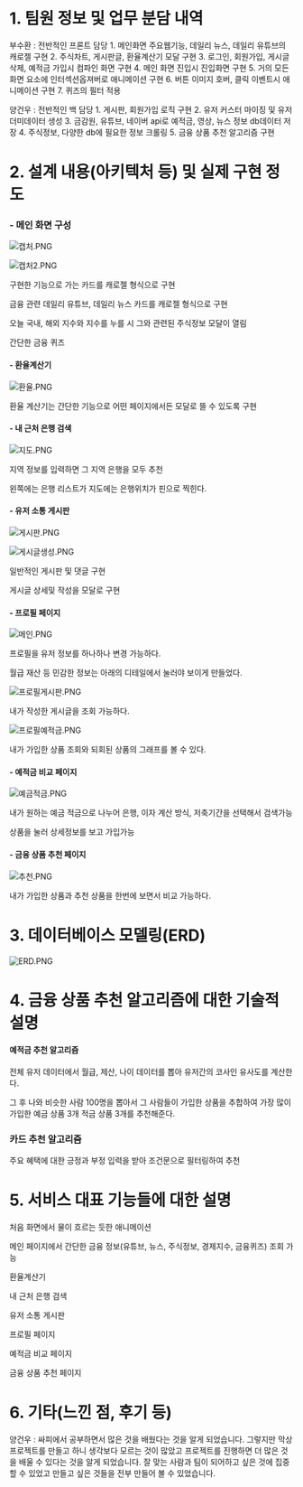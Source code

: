 # 1. 팀원 정보 및 업무 분담 내역

  부수환 : 전반적인 프론트 담당
        1. 메인화면 주요웹기능, 데일리 뉴스, 데일리 유튜브의 캐로젤 구현
        2. 주식차트, 게시판글, 환율계산기 모달 구현
        3. 로그인, 회원가입, 게시글 삭제, 예적금 가입시 컴파인 화면 구현
        4. 메인 화면 진입시 진입화면 구현
        5. 거의 모든 화면 요소에 인터섹션옵져버로 애니메이션 구현 
        6. 버튼 이미지 호버, 클릭 이벤트시 애니메이션 구현
        7. 퀴즈의 필터 적용

  양건우 : 전반적인 백 담당
        1. 게시판, 회원가입 로직 구현
        2. 유저 커스터 마이징 및 유저 더미데이터 생성
        3. 금감원, 유튜브, 네이버 api로 예적금, 영상, 뉴스 정보 db데이터 저장
        4. 주식정보, 다양한 db에 필요한 정보 크롤링
        5. 금융 상품 추천 알고리즘 구현 

# 2. 설계 내용(아키텍처 등) 및 실제 구현 정도

### - 메인 화면 구성

![캡처.PNG](C:\Users\SSAFY\Desktop\새%20폴더%20(3)\캡처.PNG)

![캡처2.PNG](C:\Users\SSAFY\Desktop\새%20폴더%20(3)\캡처2.PNG)

구현한 기능으로 가는 카드를 캐로젤 형식으로 구현

금융 관련 데일리 유튜브, 데일리 뉴스 카드를 캐로젤 형식으로 구현

오늘 국내, 해외 지수와 지수를 누를 시 그와 관련된 주식정보 모달이 열림

간단한 금융 퀴즈

#### - 환율계산기

![환율.PNG](C:\Users\SSAFY\Desktop\새%20폴더%20(3)\환율.PNG)

환율 계산기는 간단한 기능으로 어떤 페이지에서든 모달로 뜰 수 있도록 구현

#### - 내 근처 은행 검색

![지도.PNG](C:\Users\SSAFY\Desktop\새%20폴더%20(3)\지도.PNG)

지역 정보를 입력하면 그 지역 은행을 모두 추천

왼쪽에는 은행 리스트가 지도에는 은행위치가 핀으로 찍힌다.

#### - 유저 소통 게시판

![게시판.PNG](C:\Users\SSAFY\Desktop\새%20폴더%20(3)\게시판.PNG)

![게시글생성.PNG](C:\Users\SSAFY\Desktop\새%20폴더%20(3)\게시글생성.PNG)

일반적인 게시판 및 댓글 구현

게시글 상세및 작성을 모달로 구현

#### - 프로필 페이지

![메인.PNG](C:\Users\SSAFY\Desktop\새%20폴더%20(3)\메인.PNG)

프로필을 유저 정보를 하나하나 변경 가능하다.

월급 재산 등 민감한 정보는 아래의 디테일에서 눌러야 보이게 만들었다.

![프로필게시판.PNG](C:\Users\SSAFY\Desktop\새%20폴더%20(3)\프로필게시판.PNG)

내가 작성한 게시글을 조회 가능하다.

![프로필예적금.PNG](C:\Users\SSAFY\Desktop\새%20폴더%20(3)\프로필예적금.PNG)

내가 가입한 상품 조회와 되회된 상품의 그래프를 볼 수 있다.

#### - 예적금 비교 페이지

![예금적금.PNG](C:\Users\SSAFY\Desktop\새%20폴더%20(3)\예금적금.PNG)

내가 원하는 예금 적금으로 나누어 은행, 이자 계산 방식, 저축기간을 선택해서 검색가능

상품을 눌러 상세정보를 보고 가입가능

#### - 금융 상품 추천 페이지

![추천.PNG](C:\Users\SSAFY\Desktop\새%20폴더%20(3)\추천.PNG)

내가 가입한 상품과 추천 상품을 한번에 보면서 비교 가능하다.

# 3. 데이터베이스 모델링(ERD)

![ERD.PNG](C:\Users\SSAFY\Desktop\새%20폴더%20(3)\ERD.PNG)

# 4. 금융 상품 추천 알고리즘에 대한 기술적 설명

#### 예적금 추천 알고리즘

전체 유저 데이터에서 월급, 제산, 나이 데이터를 뽑아 유저간의 코사인 유사도를 계산한다.

그 후 나와 비슷한 사람 100명을 뽑아서 그 사람들이 가입한 상품을 추합하여 가장 많이 가입한 예금 상품 3개 적금 상품 3개를 추천해준다.

### 카드 추천 알고리즘

주요 혜택에 대한 긍정과 부정 입력을 받아 조건문으로 필터링하여 추천

# 5. 서비스 대표 기능들에 대한 설명

처음 화면에서 물이 흐르는 듯한 애니메이션 

메인 페이지에서 간단한 금융 정보(유튜브, 뉴스, 주식정보, 경제지수, 금융퀴즈) 조회 가능

환율계산기

내 근처 은행 검색

유저 소통 게시판

프로필 페이지

예적금 비교 페이지

금융 상품 추천 페이지

# 6. 기타(느낀 점, 후기 등)

양건우 : 싸피에서 공부하면서 많은 것을 배웠다는 것을 알게 되었습니다. 그렇지만 막상 프로젝트를 만들고 하니 생각보다 모르는 것이 많았고 프로젝트를 진행하면 더 많은 것을 배울 수 있다는 것을 알게 되었습니다. 잘 맞는 사람과 팀이 되어하고 싶은 것에 집중할 수 있었고 만들고 싶은 것들을 전부 만들어 볼 수 있었습니다.